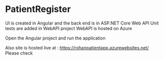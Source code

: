 # PatientRegister

UI is created in Angular and the back end is in ASP.NET Core Web API
Unit tests are added in WebAPI project
WebAPI is hosted on Azure

Open the Angular project and run the application 

Also site is hosted live at :  https://rohanpatientapp.azurewebsites.net/ 
Please check
